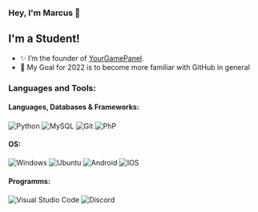 ### Hey, I'm Marcus 👋

## I'm a Student!

- ✨ I’m the founder of [YourGamePanel][xino].
- 🥅 My Goal for 2022 is to become more familiar with GitHub in general

### Languages and Tools:

#### Languages, Databases & Frameworks:
<p align="left">
    <img align="center" src="https://img.shields.io/badge/Python-14354C?style=for-the-badge&logo=python&logoColor=white" alt="Python" />
    <img align="center" src="https://img.shields.io/badge/MySQL-00000F?style=for-the-badge&logo=mysql&logoColor=white" alt="MySQL" />
    <img align="center" src="https://img.shields.io/badge/Git-F05032?style=for-the-badge&logo=git&logoColor=white" alt="Git" />
    <img align="center" src="https://img.shields.io/badge/Php-F05032?style=for-the-badge&logo=php&logoColor=white" alt="PhP" />
</p>

#### OS:
<p align="left">
    <img align="center" src="https://img.shields.io/badge/Windows-0078D6?style=for-the-badge&logo=windows&logoColor=white" alt="Windows" />
    <img align="center" src="https://img.shields.io/badge/Ubuntu-DD4410?style=for-the-badge&logo=ubuntu&logoColor=white" alt="Ubuntu" />
    <img align="center" src="https://img.shields.io/badge/Android-3DDC84?style=for-the-badge&logo=android&logoColor=white" alt="Android" />
    <img align="center" src="https://img.shields.io/badge/iOS-000000?style=for-the-badge&logo=ios&logoColor=white" alt="IOS" />
</p>  

#### Programms:
<p align="left">
    <img align="center" src="https://img.shields.io/badge/Visual_Studio_Code-0078D4?style=for-the-badge&logo=visual%20studio%20code&logoColor=white" alt="Visual Studio Code" />
    <img align="center" src="https://img.shields.io/badge/Discord-5865f2?style=for-the-badge&logo=discord&logoColor=white" alt="Discord" />
</p>
<p>
  
</p>

<br />
<br />

[xino]: https://top.gg/bot/708700387770630194
